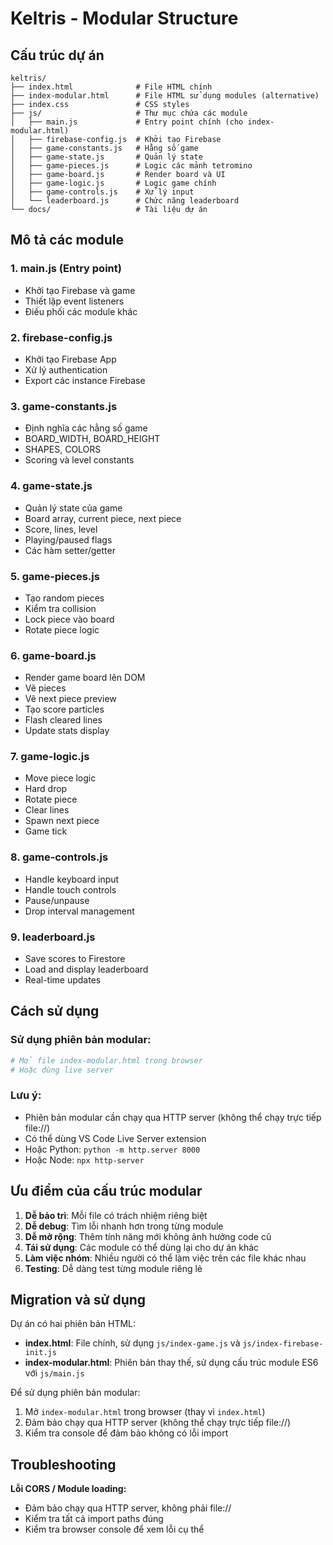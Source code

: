 # Keltris - Modular Structure

## Cấu trúc dự án

```
keltris/
├── index.html              # File HTML chính
├── index-modular.html      # File HTML sử dụng modules (alternative)
├── index.css               # CSS styles
├── js/                     # Thư mục chứa các module
│   ├── main.js             # Entry point chính (cho index-modular.html)
│   ├── firebase-config.js  # Khởi tạo Firebase
│   ├── game-constants.js   # Hằng số game
│   ├── game-state.js       # Quản lý state
│   ├── game-pieces.js      # Logic các mảnh tetromino
│   ├── game-board.js       # Render board và UI
│   ├── game-logic.js       # Logic game chính
│   ├── game-controls.js    # Xử lý input
│   └── leaderboard.js      # Chức năng leaderboard
└── docs/                   # Tài liệu dự án
```

## Mô tả các module

### 1. **main.js** (Entry point)
- Khởi tạo Firebase và game
- Thiết lập event listeners
- Điều phối các module khác

### 2. **firebase-config.js**
- Khởi tạo Firebase App
- Xử lý authentication
- Export các instance Firebase

### 3. **game-constants.js**
- Định nghĩa các hằng số game
- BOARD_WIDTH, BOARD_HEIGHT
- SHAPES, COLORS
- Scoring và level constants

### 4. **game-state.js**
- Quản lý state của game
- Board array, current piece, next piece
- Score, lines, level
- Playing/paused flags
- Các hàm setter/getter

### 5. **game-pieces.js**
- Tạo random pieces
- Kiểm tra collision
- Lock piece vào board
- Rotate piece logic

### 6. **game-board.js**
- Render game board lên DOM
- Vẽ pieces
- Vẽ next piece preview
- Tạo score particles
- Flash cleared lines
- Update stats display

### 7. **game-logic.js**
- Move piece logic
- Hard drop
- Rotate piece
- Clear lines
- Spawn next piece
- Game tick

### 8. **game-controls.js**
- Handle keyboard input
- Handle touch controls
- Pause/unpause
- Drop interval management

### 9. **leaderboard.js**
- Save scores to Firestore
- Load and display leaderboard
- Real-time updates

## Cách sử dụng

### Sử dụng phiên bản modular:
```bash
# Mở file index-modular.html trong browser
# Hoặc dùng live server
```

### Lưu ý:
- Phiên bản modular cần chạy qua HTTP server (không thể chạy trực tiếp file://)
- Có thể dùng VS Code Live Server extension
- Hoặc Python: `python -m http.server 8000`
- Hoặc Node: `npx http-server`

## Ưu điểm của cấu trúc modular

1. **Dễ bảo trì**: Mỗi file có trách nhiệm riêng biệt
2. **Dễ debug**: Tìm lỗi nhanh hơn trong từng module
3. **Dễ mở rộng**: Thêm tính năng mới không ảnh hưởng code cũ
4. **Tái sử dụng**: Các module có thể dùng lại cho dự án khác
5. **Làm việc nhóm**: Nhiều người có thể làm việc trên các file khác nhau
6. **Testing**: Dễ dàng test từng module riêng lẻ

## Migration và sử dụng

Dự án có hai phiên bản HTML:
- **index.html**: File chính, sử dụng `js/index-game.js` và `js/index-firebase-init.js`
- **index-modular.html**: Phiên bản thay thế, sử dụng cấu trúc module ES6 với `js/main.js`

Để sử dụng phiên bản modular:

1. Mở `index-modular.html` trong browser (thay vì `index.html`)
2. Đảm bảo chạy qua HTTP server (không thể chạy trực tiếp file://)
3. Kiểm tra console để đảm bảo không có lỗi import

## Troubleshooting

**Lỗi CORS / Module loading:**
- Đảm bảo chạy qua HTTP server, không phải file://
- Kiểm tra tất cả import paths đúng
- Kiểm tra browser console để xem lỗi cụ thể
